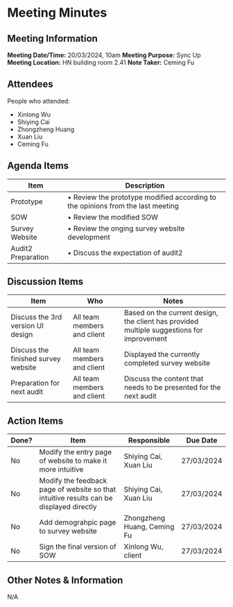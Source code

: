 # Meeting Minutes
## Meeting Information
**Meeting Date/Time:** 20/03/2024, 10am 
**Meeting Purpose:** Sync Up  
**Meeting Location:** HN building room 2.41
**Note Taker:** Ceming Fu

## Attendees
People who attended:
- Xinlong Wu
- Shiying Cai
- Zhongzheng Huang
- Xuan Liu
- Ceming Fu

## Agenda Items

Item | Description
---- | ----
Prototype | • Review the prototype modified according to the opinions from the last meeting
SOW | • Review the modified SOW
Survey Website | • Review the onging survey website development
Audit2 Preparation | • Discuss the expectation of audit2

## Discussion Items
Item | Who | Notes |
---- | ---- | ---- |
Discuss the 3rd version UI design | All team members and client | Based on the current design, the client has provided multiple suggestions for improvement
Discuss the finished survey website | All team members and client | Displayed the currently completed survey website
Preparation for next audit | All team members and client | Discuss the content that needs to be presented for the next audit
## Action Items
| Done? | Item | Responsible | Due Date |
| ---- | ---- | ---- | ---- |
No | Modify the entry page of website to make it more intuitive | Shiying Cai, Xuan Liu | 27/03/2024
No | Modify the feedback page of website so that intuitive results can be displayed directly | Shiying Cai, Xuan Liu | 27/03/2024
No | Add demograhpic page to survey website | Zhongzheng Huang, Ceming Fu | 27/03/2024
No | Sign the final version of SOW | Xinlong Wu, client | 27/03/2024

## Other Notes & Information
N/A

